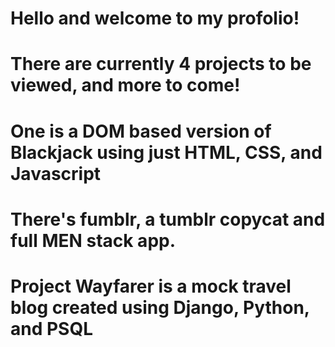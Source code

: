# Hello and welcome to my profolio!
# There are currently 4 projects to be viewed, and more to come!
# One is a DOM based version of Blackjack using just HTML, CSS, and Javascript
# There's fumblr, a tumblr copycat and full MEN stack app.
# Project Wayfarer is a mock travel blog created using Django, Python, and PSQL
